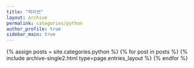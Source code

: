 ```yaml
---
title: "파이썬"
layout: archive
permalink: categories/python
author_profile: true
sidebar_main: true
---
```


{% assign posts = site.categories.python %}
{% for post in posts %} {% include archive-single2.html type=page.entries_layout %} {% endfor %}